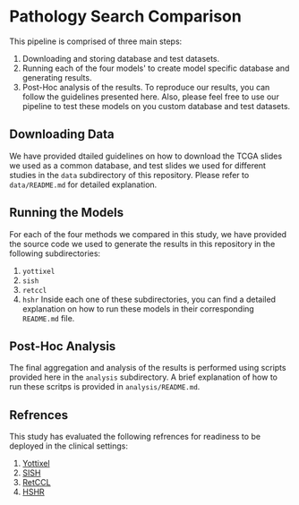 # Pathology Search Comparison

This pipeline is comprised of three main steps:
1. Downloading and storing database and test datasets.
2. Running each of the four models' to create model specific database and generating results.
3. Post-Hoc analysis of the results.
To reproduce our results, you can follow the guidelines presented here. Also, please feel free to use our pipeline to test these models on you custom database and test datasets.
## Downloading Data
We have provided dtailed guidelines on how to download the TCGA slides we used as a common database, and test slides we used for different studies in the `data` subdirectory of this repository. Please refer to `data/README.md` for detailed explanation.
## Running the Models
For each of the four methods we compared in this study, we have provided the source code we used to generate the results in this repository in the following subdirectories:
1. `yottixel`
2. `sish`
3. `retccl`
4. `hshr`
Inside each one of these subdirectories, you can find a detailed explanation on how to run these models in their corresponding `README.md` file.
## Post-Hoc Analysis
The final aggregation and analysis of the results is performed using scripts provided here in the `analysis` subdirectory. A brief explanation of how to run these scritps is provided in `analysis/README.md`.
## Refrences
This study has evaluated the following refrences for readiness to be deployed in the clinical settings:
1. [Yottixel](https://github.com/RhazesLab/yottixel/tree/main)
2. [SISH](https://github.com/mahmoodlab/SISH/tree/main)
3. [RetCCL](https://github.com/Xiyue-Wang/RetCCL)
4. [HSHR](https://github.com/Lucius-lsr/HSHR)